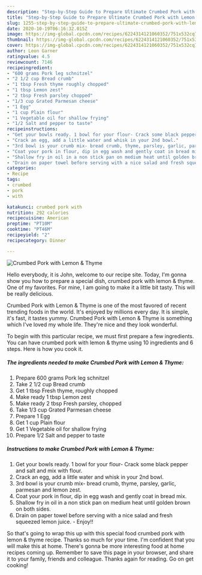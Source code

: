 ```yaml
---
description: "Step-by-Step Guide to Prepare Ultimate Crumbed Pork with Lemon &amp;amp; Thyme"
title: "Step-by-Step Guide to Prepare Ultimate Crumbed Pork with Lemon &amp;amp; Thyme"
slug: 1255-step-by-step-guide-to-prepare-ultimate-crumbed-pork-with-lemon-and-amp-thyme
date: 2020-10-19T06:16:32.015Z
image: https://img-global.cpcdn.com/recipes/6224314121060352/751x532cq70/crumbed-pork-with-lemon-thyme-recipe-main-photo.jpg
thumbnail: https://img-global.cpcdn.com/recipes/6224314121060352/751x532cq70/crumbed-pork-with-lemon-thyme-recipe-main-photo.jpg
cover: https://img-global.cpcdn.com/recipes/6224314121060352/751x532cq70/crumbed-pork-with-lemon-thyme-recipe-main-photo.jpg
author: Leon Garner
ratingvalue: 4.5
reviewcount: 7146
recipeingredient:
- "600 grams Pork leg schnitzel"
- "2 1/2 cup Bread crumb"
- "1 tbsp Fresh thyme roughly chopped"
- "1 tbsp Lemon zest"
- "2 tbsp Fresh parsley chopped"
- "1/3 cup Grated Parmesan cheese"
- "1 Egg"
- "1 cup Plain flour"
- "1 Vegetable oil for shallow frying"
- "1/2 Salt and pepper to taste"
recipeinstructions:
- "Get your bowls ready. 1 bowl for your flour- Crack some black pepper and salt and mix with flour."
- "Crack an egg, add a little water and whisk in your 2nd bowl."
- "3rd bowl is your crumb mix- bread crumb, thyme, parsley, garlic, parmesan and lemon zest."
- "Coat your pork in flour, dip in egg wash and gently coat in bread mix."
- "Shallow fry in oil in a non stick pan on medium heat until golden brown on both sides."
- "Drain on paper towel before serving with a nice salad and fresh squeezed lemon juice.  Enjoy!!"
categories:
- Recipe
tags:
- crumbed
- pork
- with

katakunci: crumbed pork with 
nutrition: 292 calories
recipecuisine: American
preptime: "PT10M"
cooktime: "PT46M"
recipeyield: "2"
recipecategory: Dinner

---
```



![Crumbed Pork with Lemon &amp; Thyme](https://img-global.cpcdn.com/recipes/6224314121060352/751x532cq70/crumbed-pork-with-lemon-thyme-recipe-main-photo.jpg)

Hello everybody, it is John, welcome to our recipe site. Today, I'm gonna show you how to prepare a special dish, crumbed pork with lemon &amp; thyme. One of my favorites. For mine, I am going to make it a little bit tasty. This will be really delicious.

Crumbed Pork with Lemon &amp; Thyme is one of the most favored of recent trending foods in the world. It's enjoyed by millions every day. It is simple, it's fast, it tastes yummy. Crumbed Pork with Lemon &amp; Thyme is something which I've loved my whole life. They're nice and they look wonderful.




To begin with this particular recipe, we must first prepare a few ingredients. You can have crumbed pork with lemon &amp; thyme using 10 ingredients and 6 steps. Here is how you cook it.

<!--inarticleads1-->

##### The ingredients needed to make Crumbed Pork with Lemon &amp; Thyme:

1. Prepare 600 grams Pork leg schnitzel
1. Take 2 1/2 cup Bread crumb
1. Get 1 tbsp Fresh thyme, roughly chopped
1. Make ready 1 tbsp Lemon zest
1. Make ready 2 tbsp Fresh parsley, chopped
1. Take 1/3 cup Grated Parmesan cheese
1. Prepare 1 Egg
1. Get 1 cup Plain flour
1. Get 1 Vegetable oil for shallow frying
1. Prepare 1/2 Salt and pepper to taste




<!--inarticleads2-->

##### Instructions to make Crumbed Pork with Lemon &amp; Thyme:

1. Get your bowls ready. 1 bowl for your flour- Crack some black pepper and salt and mix with flour.
1. Crack an egg, add a little water and whisk in your 2nd bowl.
1. 3rd bowl is your crumb mix- bread crumb, thyme, parsley, garlic, parmesan and lemon zest.
1. Coat your pork in flour, dip in egg wash and gently coat in bread mix.
1. Shallow fry in oil in a non stick pan on medium heat until golden brown on both sides.
1. Drain on paper towel before serving with a nice salad and fresh squeezed lemon juice.  - Enjoy!!




So that's going to wrap this up with this special food crumbed pork with lemon &amp; thyme recipe. Thanks so much for your time. I'm confident that you will make this at home. There's gonna be more interesting food at home recipes coming up. Remember to save this page in your browser, and share it to your family, friends and colleague. Thanks again for reading. Go on get cooking!
